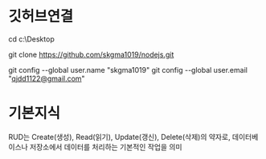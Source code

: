# 깃허브연결
cd c:\Desktop

git clone https://github.com/skgma1019/nodejs.git

git config --global user.name "skgma1019"
git config --global user.email "qjdd1122@gmail.com"

# 기본지식
RUD는 Create(생성), Read(읽기), Update(갱신), Delete(삭제)의 약자로, 데이터베이스나 저장소에서 데이터를 처리하는 기본적인 작업을 의미
